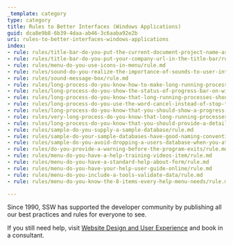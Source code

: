 ```yaml
---
_template: category
type: category
title: Rules to Better Interfaces (Windows Applications)
guid: dca8e9b8-6b39-4daa-ab46-3c6aaba92e2b
uri: rules-to-better-interfaces-windows-applications
index:
- rule: rules/title-bar-do-you-put-the-current-document-project-name-as-the-first-word-of-your-title-bar/rule.md
- rule: rules/title-bar-do-you-put-your-company-url-in-the-title-bar/rule.md
- rule: rules/menu-do-you-use-icons-in-menu/rule.md
- rule: rules/sound-do-you-realize-the-importance-of-sounds-to-user-interface/rule.md
- rule: rules/sound-message-box/rule.md
- rule: rules/long-process-do-you-know-how-to-make-long-running-processes-user-friendly/rule.md
- rule: rules/long-process-do-you-show-the-status-of-progress-bar-on-winforms-title/rule.md
- rule: rules/long-process-do-you-know-that-long-running-processes-should-allow-to-skip-the-processing-when-appropriate/rule.md
- rule: rules/long-process-do-you-use-the-word-cancel-instead-of-stop-to-halt-processes/rule.md
- rule: rules/long-process-do-you-know-that-you-should-show-a-progress-bar-and-allow-users-to-cancel/rule.md
- rule: rules/very-long-process-do-you-know-that-long-running-processes-should-show-a-coffee-cup/rule.md
- rule: rules/long-process-do-you-know-that-you-should-provide-a-detailed-summary-play-a-sound-and-hide-the-progress-bar-at-the-end/rule.md
- rule: rules/sample-do-you-supply-a-sample-database/rule.md
- rule: rules/sample-do-your-sample-databases-have-good-naming-conventions/rule.md
- rule: rules/sample-do-you-avoid-dropping-a-users-database-when-you-attempt-to-create-a-database/rule.md
- rule: rules/do-you-provide-a-warning-before-the-program-exits/rule.md
- rule: rules/menu-do-you-have-a-help-training-videos-item/rule.md
- rule: rules/menu-do-you-have-a-standard-help-about-form/rule.md
- rule: rules/menu-do-you-have-your-help-user-guide-online/rule.md
- rule: rules/menu-do-you-include-a-tools-validate-data/rule.md
- rule: rules/menu-do-you-know-the-8-items-every-help-menu-needs/rule.md

---
```

Since 1990, SSW has supported the developer community by publishing all our best practices and rules for everyone to see.

If you still need help, visit [Website Design and User Experience](http&#58;//www.ssw.com.au/ssw/Consulting/WebsiteDesignAndUserExperience.aspx) and book in a consultant.
